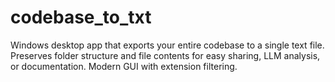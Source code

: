 # codebase_to_txt
Windows desktop app that exports your entire codebase to a single text file. Preserves folder structure and file contents for easy sharing, LLM analysis, or documentation. Modern GUI with extension filtering.
